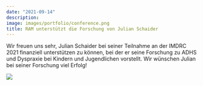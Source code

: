 ```yaml
---
date: "2021-09-14"
description: 
image: images/portfolio/conference.png
title: RAM unterstützt die Forschung von Julian Schaider
---
```


Wir freuen uns sehr, Julian Schaider bei seiner Teilnahme an der IMDRC 2021 finanziell unterstützen zu können, bei der er seine Forschung zu ADHS und Dyspraxie bei Kindern und Jugendlichen vorstellt. Wir wünschen Julian bei seiner Forschung viel Erfolg!

![](/images/portfolio/home-schooling.png)